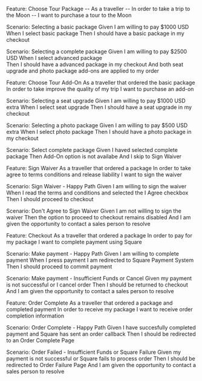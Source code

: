 Feature: Choose Tour Package
  -- As a traveller
  -- In order to take a trip to the Moon
  -- I want to purchase a tour to the Moon

  Scenario: Selecting a basic package 
    Given I am willing to pay $1000 USD
    When I select basic package 
    Then I should have a basic package in my checkout

  Scenario: Selecting a complete package 
    Given I am willing to pay $2500 USD
    When I select advanced package  
    Then I should have a advanced package in my checkout
    And both seat upgrade and photo package add-ons are applied to my order

Feature: Choose Tour Add-On
  As a traveller that ordered the basic package
  In order to take improve the quality of my trip
  I want to purchase an add-on

  Scenario: Selecting a seat upgrade
    Given I am willing to pay $1000 USD extra
    When I select seat upgrade
    Then I should have a seat upgrade in my checkout

  Scenario: Selecting a photo package 
    Given I am willing to pay $500 USD extra
    When I select photo package
    Then I should have a photo package in my checkout

  Scenario: Select complete package 
    Given I haved selected complete package
    Then Add-On option is not availabe
    And I skip to Sign Waiver

Feature: Sign Waiver
  As a traveller that ordered a package
  In order to take agree to terms conditions and release liability 
  I want to sign the waiver

  Scenario: Sign Waiver - Happy Path
    Given I am willing to sign the waiver
    When I read the terms and conditions and selected the I Agree checkbox
    Then I should proceed to checkout

  Scenario: Don't Agree to Sign Waiver
    Given I am not willing to sign the waiver
    Then the option to proceed to checkout remains disabled
    And I am given the opportunity to contact a sales person to resolve

Feature: Checkout
  As a traveller that ordered a package
  In order to pay for my package
  I want to complete payment using Square

  Scenario: Make payment - Happy Path
    Given I am willing to complete payment
    When I press payment I am redirected to Square Payment System
    Then I should proceed to commit payment

  Scenario: Make payment - Insufficient Funds or Cancel
    Given my payment is not successful or I cancel order
    Then I should be returned to checkout
    And I am given the opportunity to contact a sales person to resolve


Feature: Order Complete
  As a traveller that ordered a package and completed payment
  In order to receive my package
  I want to receive order completion information

  Scenario: Order Complete - Happy Path
    Given I have succesfully completed payment and Square has sent an order callback
    Then I should be redirected to an Order Complete Page

  Scenario: Order Failed - Insufficient Funds or Square Failure
    Given my payment is not successful or Square fails to process order
    Then I should be redirected to Order Failure Page
    And I am given the opportunity to contact a sales person to resolve
